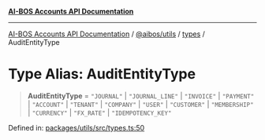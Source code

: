 [**AI-BOS Accounts API Documentation**](../../../../README.md)

***

[AI-BOS Accounts API Documentation](../../../../README.md) / [@aibos/utils](../../README.md) / [types](../README.md) / AuditEntityType

# Type Alias: AuditEntityType

> **AuditEntityType** = `"JOURNAL"` \| `"JOURNAL_LINE"` \| `"INVOICE"` \| `"PAYMENT"` \| `"ACCOUNT"` \| `"TENANT"` \| `"COMPANY"` \| `"USER"` \| `"CUSTOMER"` \| `"MEMBERSHIP"` \| `"CURRENCY"` \| `"FX_RATE"` \| `"IDEMPOTENCY_KEY"`

Defined in: [packages/utils/src/types.ts:50](https://github.com/pohlai88/accounts/blob/48103fb36d28b2b9bfb33472b6de2f719773cde9/packages/utils/src/types.ts#L50)
